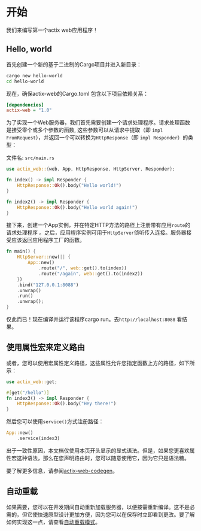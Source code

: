 # 开始

我们来编写第一个actix web应用程序！

## Hello, world

首先创建一个新的基于二进制的Cargo项目并进入新目录：

```bash
cargo new hello-world
cd hello-world
```

现在，确保actix-web的Cargo.toml 包含以下项目依赖关系：

```ini
[dependencies]
actix-web = "1.0"
```

为了实现一个Web服务器，我们首先需要创建一个请求处理程序。请求处理函数是接受零个或多个参数的函数, 这些参数可以从请求中提取（即 `impl FromRequest`），并返回一个可以转换为`HttpResponse`（即 `impl Responder`）的类型：

文件名: `src/main.rs`

```rust
use actix_web::{web, App, HttpResponse, HttpServer, Responder};

fn index() -> impl Responder {
    HttpResponse::Ok().body("Hello world!")
}

fn index2() -> impl Responder {
    HttpResponse::Ok().body("Hello world again!")
}
```

接下来，创建一个App实例，并在特定HTTP方法的路径上注册带有应用`route`的请求处理程序 。之后，应用程序实例可用于`HttpServer`侦听传入连接。服务器接受应该返回应用程序工厂的函数。

```rust
fn main() {
    HttpServer::new(|| {
        App::new()
            .route("/", web::get().to(index))
            .route("/again", web::get().to(index2))
    })
    .bind("127.0.0.1:8088")
    .unwrap()
    .run()
    .unwrap();
}
```

仅此而已！现在编译并运行该程序cargo run。去`http://localhost:8088` 看结果。

## 使用属性宏来定义路由

或者，您可以使用宏属性定义路径，这些属性允许您指定函数上方的路径，如下所示：

```rust
use actix_web::get;

#[get("/hello")]
fn index3() -> impl Responder {
    HttpResponse::Ok().body("Hey there!")
}
```

然后您可以使用`service()`方式注册路径：

```rust
App::new()
    .service(index3)
```

出于一致性原因，本文档仅使用本页开头显示的显式语法。但是，如果您更喜欢属性宏这种语法，那么在您声明路由时，您可以随意使用它，因为它只是语法糖。

要了解更多信息，请参阅[actix-web-codegen](https://docs.rs/actix-web-codegen/0.1.2/actix_web_codegen/)。

## 自动重载

如果需要，您可以在开发期间自动重新加载服务器，以便按需重新编译。这不是必需的，但它使快速原型设计更加方便，因为您可以在保存时立即看到更改。要了解如何实现这一点，请查看[自动重载模式](/crates/actix/actix-web/autoreloade.html)。
